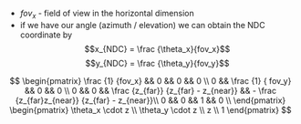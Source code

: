 
- $fov_x$ -  field of view in the horizontal dimension
- if we have our angle (azimuth / elevation) we can obtain the NDC coordinate by 
  $$x_{NDC} = \frac {\theta_x}{fov_x}$$
  $$y_{NDC} = \frac {\theta_y}{fov_y}$$
  

$$
\begin{pmatrix}
\frac {1} {fov_x} && 0 && 0 && 0 \\
0 && \frac {1} { fov_y} && 0 && 0 \\
0 && 0 && \frac {z_{far}} {z_{far} - z_{near}} && - \frac {z_{far}z_{near}} {z_{far} - z_{near}}\\
0 && 0 && 1 && 0 \\
\end{pmatrix}
\begin{pmatrix}
\theta_x \cdot z \\
\theta_y \cdot z \\
z \\
1
\end{pmatrix}
$$